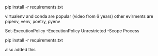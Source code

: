 pip install -r requirements.txt


virtualenv and conda are popular (video from 6 years)
other evirments are pipenv, venv, poetry, pyenv

Set-ExecutionPolicy -ExecutionPolicy Unrestricted -Scope Process


pip install -r requirements.txt

also added this












